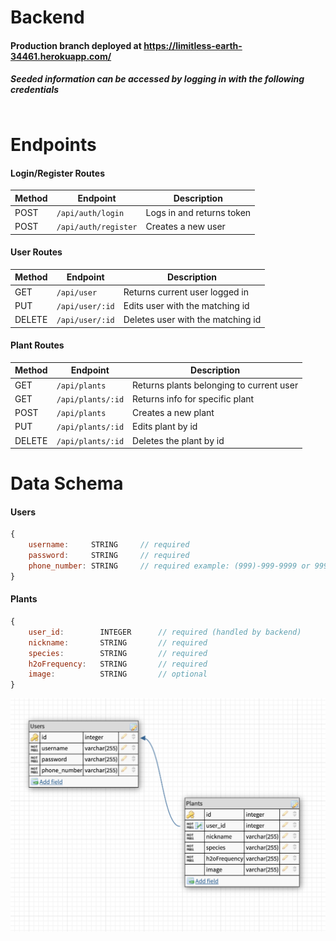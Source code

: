 # Backend
#### Production branch deployed at https://limitless-earth-34461.herokuapp.com/
##### Seeded information can be accessed by logging in with the following credentials
```

```

# Endpoints

#### Login/Register Routes

| Method | Endpoint                |  Description                                  |
| ------ | ----------------------- |  -------------------------------------------- |
| POST   | `/api/auth/login`       |  Logs in and returns token                    |
| POST   | `/api/auth/register`    |  Creates a new user                           |


#### User Routes

| Method | Endpoint                 |  Description                                                                         |
| ------ | ------------------------ |  ----------------------------------------------------------------------------------- |
| GET    | `/api/user`              |  Returns current user logged in               |
| PUT    | `/api/user/:id`          |  Edits user with the matching id              |
| DELETE | `/api/user/:id`          |  Deletes user with the matching id            |

#### Plant Routes

| Method | Endpoint                     |  Description                                                                       |
| ------ | -----------------------      |  --------------------------------------------------------------------------------- |
| GET    | `/api/plants`              |  Returns plants belonging to current user |
| GET    | `/api/plants/:id`          |  Returns info for specific plant          |
| POST   | `/api/plants`              |  Creates a new plant                      |
| PUT    | `/api/plants/:id`          |  Edits plant by id                        |
| DELETE | `/api/plants/:id`          |  Deletes the plant by id                  |

# Data Schema

#### Users
```js
{
    username:     STRING     // required
    password:     STRING     // required
    phone_number: STRING     // required example: (999)-999-9999 or 999-999-9999
}
```
#### Plants
```js
{
    user_id:        INTEGER      // required (handled by backend)
    nickname:       STRING       // required
    species:        STRING       // required
    h2oFrequency:   STRING       // required
    image:          STRING       // optional
}
```
![alt text](https://github.com/Lambda-Build-Week-Water-My-Plants-II/back-end/blob/alan-lee/Water_My_Plants_DB_DESIGN.png "Water my plants")